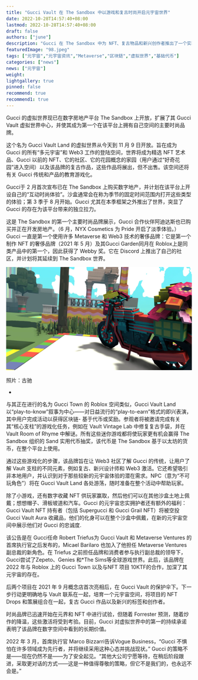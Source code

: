 ```yaml
---
title: "Gucci Vault 在 The Sandbox 中以游戏和复古时尚开启元宇宙世界"
date: 2022-10-28T14:57:40+08:00
lastmod: 2022-10-28T14:57:40+08:00
draft: false
authors: ["june"]
description: "Gucci 在 The Sandbox 中为 NFT、复古物品和新兴创作者推出了一个实验空间，使其成为第一个在 Metaverse 平台上构建自己世界的主要奢侈品牌。"
featuredImage: "98.jpeg"
tags: ["元宇宙","元宇宙资讯","Metaverse","区块链","虚拟世界","基础代币"]
categories: ["news"]
news: ["元宇宙"]
weight: 
lightgallery: true
pinned: false
recommend: true
recommend1: true
---
```




Gucci 的虚拟世界现已在数字房地产平台 The Sandbox 上开放，扩展了其 Gucci Vault 虚拟世界中心，并使其成为第一个在该平台上拥有自己空间的主要时尚品牌。

这个名为 Gucci Vault Land 的虚拟世界从今天到 11 月 9 日开放。旨在成为 Gucci 的所有“多元宇宙”和 Web3 工作的登陆空间，世界将成为精选 NFT 艺术品、Gucci 以前的 NFT、它的社区、它的花园概念的家园（用户通过“好奇花园”进入空间）以及该品牌的复古作品，这些作品将展出，但不出售。该空间还将有关 Gucci 传统和产品的教育游戏化。

Gucci于 2 月首次宣布已在 The Sandbox 上购买数字地产，并计划在该平台上开设自己的“互动时尚体验”。沙盒通常会在称为季节的固定时间范围内打开这些类型的体验；第 3 季于 8 月开始。Gucci 尤其在本季框架之外推出了世界，突显了 Gucci 的存在为该平台带来的独立拉力。

这是 The Sandbox 的第一个主要时尚品牌展示，Gucci 合作伙伴阿迪达斯也已购买并正在开发房地产。（6 月，NYX Cosmetics 为 Pride 开启了淡季体验。）Gucci 一直是第一个使用许多 Metaverse 和 Web3 技术的奢侈品牌：它是第一个制作 NFT 的奢侈品牌（2021 年 5 月）及其Gucci Garden同月在 Roblox上是同类产品中的第一个，因此获得了 Webby 奖。它在 Discord 上推出了自己的社区，并计划将其延续到 The Sandbox 世界。

![元宇宙](97.png)

照片：古驰

- 

与其正在进行的名为 Gucci Town 的 Roblox 空间类似，Gucci Vault Land 以“play-to-know”叙事为中心——对日益流行的“play-to-earn”格式的即兴表演，其中用户完成活动以获得区块链- 基于代币或奖励。参观者将被邀请完成有关其“核心支柱”的游戏化任务，例如在 Vault Vintage Lab 中修复复古手袋，并在 Vault Room of Rhyme 中解谜。所有这些迷你游戏都将使玩家更有机会赢得 The Sandbox 组织的 Sand 实用代币抽奖，该代币是 The Sandbox 基于以太坊的货币，在整个平台上使用。

通过这些游戏化的步骤，该品牌旨在让 Web3 社区了解 Gucci 的传统，让用户了解 Vault 支柱的不同元素，例如复古、新兴设计师和 Web3 激活。它还希望吸引非本地用户，并认识到对于那些较新的元宇宙体验的潜在需求。NPC（意为“不可玩角色”）将在 Gucci Vault Land 各处游荡，随时准备在整个活动中帮助玩家。

除了小游戏，还有数字收藏 NFT 供玩家赢取，然后他们可以在其他沙盒土地上佩戴；想想帽子、滑板坡道和汽车。Gucci 的元宇宙忠实拥护者还有额外的福利：Gucci Vault NFT 持有者（包括 Supergucci 和 Gucci Grail NFT）将被空投 Gucci Vault Aura 收藏品，他们的化身可以在整个沙盒中佩戴，在新的元宇宙空间中展示他们对 Gucci 的忠诚度.

该公告是在 Gucci任命 Robert Triefus为 Gucci Vault 和 Metaverse Ventures 的首席执行官之后发布的，Micael Barilaro 也加入了他担任 Metaverse Ventures 副总裁的新角色。在 Triefus 之前担任品牌和消费者参与执行副总裁的领导下，Gucci尝试了Zepeto、Genies 和*The Sims等全球游戏世界。此后，该品牌在 2022 年与 Roblox 上的 Gucci Town 以及与NFT 项目 10KTF的合作，加深了其元宇宙的存在。

后两个项目在 2021 年 9 月概念店首次亮相后，在 Gucci Vault 的保护伞下。下一步行动更明确地与 Vault 联系在一起，培育一个元宇宙空间，将项目的 NFT Drops 和策展组合在一起，复古 Gucci 作品以及新兴的标签和创作者。

时尚品牌已迅速开始在元界和 NFT 中进行试验，但随着 Forrester 预测，随着炒作的降温，这些激活将受到考验。目前，Gucci 对虚拟世界中的第一的持续承诺表明了该品牌在数字空间中看到的长期价值。

2022 年 3 月，首席执行官 Marco Bizzarri告诉Vogue Business，“Gucci 不惧怕在许多领域成为先行者，并将继续采用这种心态并挑战现状。” Gucci 的策略不是——现在仍然不是——为了安全起见。“其他大公司宁愿等待，在稍后阶段跟进，采取更对话的方式——这是一种值得尊敬的策略，但它不是我们的，也永远不会是。”